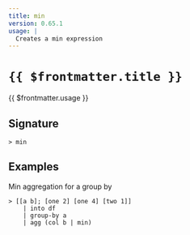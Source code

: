 ```yaml
---
title: min
version: 0.65.1
usage: |
  Creates a min expression
---
```


# <code>{{ $frontmatter.title }}</code>

<div style='white-space: pre-wrap;'>{{ $frontmatter.usage }}</div>

## Signature

```> min ```

## Examples

Min aggregation for a group by
```shell
> [[a b]; [one 2] [one 4] [two 1]]
    | into df
    | group-by a
    | agg (col b | min)
```
